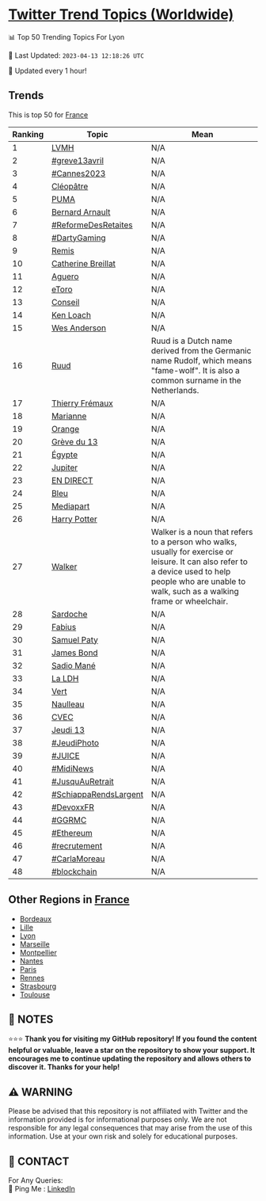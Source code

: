 [Twitter Trend Topics (Worldwide)](https://github.com/ErcinDedeoglu/Twitter-Trend-Topics)
==========


📊 Top 50 Trending Topics For Lyon

📆 Last Updated: `2023-04-13 12:18:26 UTC`

🔧 Updated every 1 hour!


## Trends

This is top 50 for [France](</France>)

| Ranking | Topic | Mean |
| ------- | ------------ | ------------ |
| 1 | [LVMH](http://twitter.com/search?q=LVMH) | N/A |
| 2 | [#greve13avril](http://twitter.com/search?q=%23greve13avril) | N/A |
| 3 | [#Cannes2023](http://twitter.com/search?q=%23Cannes2023) | N/A |
| 4 | [Cléopâtre](http://twitter.com/search?q=Cl%c3%a9op%c3%a2tre) | N/A |
| 5 | [PUMA](http://twitter.com/search?q=PUMA) | N/A |
| 6 | [Bernard Arnault](http://twitter.com/search?q=Bernard+Arnault) | N/A |
| 7 | [#ReformeDesRetaites](http://twitter.com/search?q=%23ReformeDesRetaites) | N/A |
| 8 | [#DartyGaming](http://twitter.com/search?q=%23DartyGaming) | N/A |
| 9 | [Remis](http://twitter.com/search?q=Remis) | N/A |
| 10 | [Catherine Breillat](http://twitter.com/search?q=Catherine+Breillat) | N/A |
| 11 | [Aguero](http://twitter.com/search?q=Aguero) | N/A |
| 12 | [eToro](http://twitter.com/search?q=eToro) | N/A |
| 13 | [Conseil](http://twitter.com/search?q=Conseil) | N/A |
| 14 | [Ken Loach](http://twitter.com/search?q=Ken+Loach) | N/A |
| 15 | [Wes Anderson](http://twitter.com/search?q=Wes+Anderson) | N/A |
| 16 | [Ruud](http://twitter.com/search?q=Ruud) | Ruud is a Dutch name derived from the Germanic name Rudolf, which means "fame-wolf". It is also a common surname in the Netherlands. |
| 17 | [Thierry Frémaux](http://twitter.com/search?q=Thierry+Fr%c3%a9maux) | N/A |
| 18 | [Marianne](http://twitter.com/search?q=Marianne) | N/A |
| 19 | [Orange](http://twitter.com/search?q=Orange) | N/A |
| 20 | [Grève du 13](http://twitter.com/search?q=Gr%c3%a8ve+du+13) | N/A |
| 21 | [Égypte](http://twitter.com/search?q=%c3%89gypte) | N/A |
| 22 | [Jupiter](http://twitter.com/search?q=Jupiter) | N/A |
| 23 | [EN DIRECT](http://twitter.com/search?q=EN+DIRECT) | N/A |
| 24 | [Bleu](http://twitter.com/search?q=Bleu) | N/A |
| 25 | [Mediapart](http://twitter.com/search?q=Mediapart) | N/A |
| 26 | [Harry Potter](http://twitter.com/search?q=Harry+Potter) | N/A |
| 27 | [Walker](http://twitter.com/search?q=Walker) | Walker is a noun that refers to a person who walks, usually for exercise or leisure. It can also refer to a device used to help people who are unable to walk, such as a walking frame or wheelchair. |
| 28 | [Sardoche](http://twitter.com/search?q=Sardoche) | N/A |
| 29 | [Fabius](http://twitter.com/search?q=Fabius) | N/A |
| 30 | [Samuel Paty](http://twitter.com/search?q=Samuel+Paty) | N/A |
| 31 | [James Bond](http://twitter.com/search?q=James+Bond) | N/A |
| 32 | [Sadio Mané](http://twitter.com/search?q=Sadio+Man%c3%a9) | N/A |
| 33 | [La LDH](http://twitter.com/search?q=La+LDH) | N/A |
| 34 | [Vert](http://twitter.com/search?q=Vert) | N/A |
| 35 | [Naulleau](http://twitter.com/search?q=Naulleau) | N/A |
| 36 | [CVEC](http://twitter.com/search?q=CVEC) | N/A |
| 37 | [Jeudi 13](http://twitter.com/search?q=Jeudi+13) | N/A |
| 38 | [#JeudiPhoto](http://twitter.com/search?q=%23JeudiPhoto) | N/A |
| 39 | [#JUICE](http://twitter.com/search?q=%23JUICE) | N/A |
| 40 | [#MidiNews](http://twitter.com/search?q=%23MidiNews) | N/A |
| 41 | [#JusquAuRetrait](http://twitter.com/search?q=%23JusquAuRetrait) | N/A |
| 42 | [#SchiappaRendsLargent](http://twitter.com/search?q=%23SchiappaRendsLargent) | N/A |
| 43 | [#DevoxxFR](http://twitter.com/search?q=%23DevoxxFR) | N/A |
| 44 | [#GGRMC](http://twitter.com/search?q=%23GGRMC) | N/A |
| 45 | [#Ethereum](http://twitter.com/search?q=%23Ethereum) | N/A |
| 46 | [#recrutement](http://twitter.com/search?q=%23recrutement) | N/A |
| 47 | [#CarlaMoreau](http://twitter.com/search?q=%23CarlaMoreau) | N/A |
| 48 | [#blockchain](http://twitter.com/search?q=%23blockchain) | N/A |



## Other Regions in [France](</France>)

* [Bordeaux](</France/Bordeaux.md>)
* [Lille](</France/Lille.md>)
* [Lyon](</France/Lyon.md>)
* [Marseille](</France/Marseille.md>)
* [Montpellier](</France/Montpellier.md>)
* [Nantes](</France/Nantes.md>)
* [Paris](</France/Paris.md>)
* [Rennes](</France/Rennes.md>)
* [Strasbourg](</France/Strasbourg.md>)
* [Toulouse](</France/Toulouse.md>)



## 📝 NOTES

⭐⭐⭐ **Thank you for visiting my GitHub repository! If you found the content helpful or valuable, leave a star on the repository to show your support. It encourages me to continue updating the repository and allows others to discover it. Thanks for your help!**


## ⚠️ WARNING

Please be advised that this repository is not affiliated with Twitter and the information provided is for informational purposes only. We are not responsible for any legal consequences that may arise from the use of this information. Use at your own risk and solely for educational purposes.


## 📨 CONTACT

 For Any Queries:  
            🏓 Ping Me : [LinkedIn](https://www.linkedin.com/in/ercindedeoglu/)
